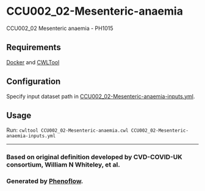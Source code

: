 # CCU002_02-Mesenteric-anaemia

CCU002_02 Mesenteric anaemia - PH1015

## Requirements

[Docker](https://docs.docker.com/install/) and [CWLTool](https://github.com/common-workflow-language/cwltool#install)

## Configuration

Specify input dataset path in [CCU002_02-Mesenteric-anaemia-inputs.yml](CCU002_02-Mesenteric-anaemia-inputs.yml).

## Usage

Run: `cwltool CCU002_02-Mesenteric-anaemia.cwl CCU002_02-Mesenteric-anaemia-inputs.yml`

***

### Based on original definition developed by CVD-COVID-UK consortium, William N Whiteley, et al.
### Generated by [Phenoflow](https://kclhi.org/phenoflow).
